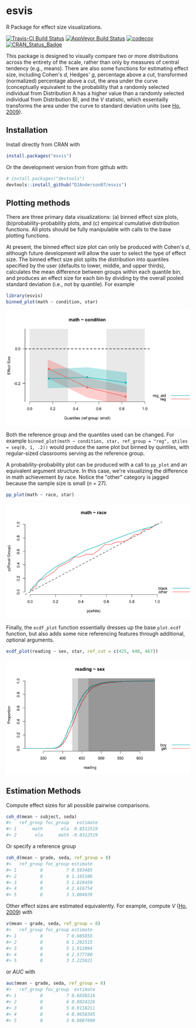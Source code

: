 
<!-- README.md is generated from README.Rmd. Please edit that file -->
esvis
=====

R Package for effect size visualizations.

[![Travis-CI Build Status](https://travis-ci.org/DJAnderson07/esvis.svg?branch=master)](https://travis-ci.org/DJAnderson07/esvis) [![AppVeyor Build Status](https://ci.appveyor.com/api/projects/status/github/DJAnderson07/esvis?branch=master&svg=true)](https://ci.appveyor.com/project/DJAnderson07/esvis) [![codecov](https://codecov.io/gh/DJAnderson07/esvis/branch/master/graph/badge.svg)](https://codecov.io/gh/DJAnderson07/esvis) [![CRAN\_Status\_Badge](http://www.r-pkg.org/badges/version/esvis)](https://cran.r-project.org/package=esvis)

This package is designed to visually compare two or more distributions across the entirety of the scale, rather than only by measures of central tendency (e.g., means). There are also some functions for estimating effect size, including Cohen's *d*, Hedges' *g*, percentage above a cut, transformed (normalized) percentage above a cut, the area under the curve (conceptually equivalent to the probability that a randomly selected individual from Distribution A has a higher value than a randomly selected individual from Distribution B), and the *V* statistic, which essentailly transforms the area under the curve to standard deviation units (see [Ho, 2009](https://www.jstor.org/stable/40263526?seq=1#page_scan_tab_contents)).

Installation
------------

Install directly from CRAN with

``` r
install.packages("esvis")
```

Or the development version from from github with:

``` r
# install.packages("devtools")
devtools::install_github("DJAnderson07/esvis")
```

Plotting methods
----------------

There are three primary data visualizations: (a) binned effect size plots, (b)probability-probability plots, and (c) empirical cumulative distribution functions. All plots should be fully manipulable with calls to the base plotting functions.

At present, the binned effect size plot can only be produced with Cohen's *d*, although future development will allow the user to select the type of effect size. The binned effect size plot splits the distribution into quantiles specified by the user (defaults to lower, middle, and upper thirds), calculates the mean difference between groups within each quantile bin, and produces an effect size for each bin by dividing by the overall pooled standard deviation (i.e., not by quantile). For example

``` r
library(esvis)
binned_plot(math ~ condition, star)
```

![binned\_plot](inst/image/README-binned_plot-1.png)

Both the reference group and the quantiles used can be changed. For example `binned_plot(math ~ condition, star, ref_group = "reg", qtiles = seq(0, 1, .2))` would produce the same plot but binned by quintiles, with regular-sized classrooms serving as the reference group.

A probability-probability plot can be produced with a call to `pp_plot` and an equivalent argument structure. In this case, we're visualizing the difference in math achievement by race. Notice the "other" category is jagged because the sample size is small (*n* = 27).

``` r
pp_plot(math ~ race, star)
```

![pp\_plot](inst/image/README-pp_plot-1.png)

Finally, the `ecdf_plot` function essentially dresses up the base `plot.ecdf` function, but also adds some nice referencing features through additional, optional arguments.

``` r
ecdf_plot(reading ~ sex, star, ref_cut = c(425, 440, 467))
```

![ecdf\_plot](inst/image/README-ecdf_plot-1.png)

Estimation Methods
------------------

Compute effect sizes for all possible pairwise comparisons.

``` r
coh_d(mean ~ subject, seda)
#>   ref_group foc_group   estimate
#> 1      math       ela  0.8312519
#> 2       ela      math -0.8312519
```

Or specify a reference group

``` r
coh_d(mean ~ grade, seda, ref_group = 8)
#>   ref_group foc_group estimate
#> 1         8         7 0.593485
#> 2         8         6 1.165106
#> 3         8         5 1.819459
#> 4         8         4 2.416754
#> 5         8         3 3.004039
```

Other effect sizes are estimated equivalently. For example, compute *V* ([Ho, 2009](https://www.jstor.org/stable/40263526?seq=1#page_scan_tab_contents)) with

``` r
v(mean ~ grade, seda, ref_group = 8)
#>   ref_group foc_group estimate
#> 1         8         7 0.605855
#> 2         8         6 1.202515
#> 3         8         5 1.912094
#> 4         8         4 2.577780
#> 5         8         3 3.225021
```

or *AUC* with

``` r
auc(mean ~ grade, seda, ref_group = 8)
#>   ref_group foc_group  estimate
#> 1         8         7 0.6658216
#> 2         8         6 0.8024226
#> 3         8         5 0.9118211
#> 4         8         4 0.9658305
#> 5         8         3 0.9887090
```
